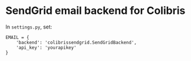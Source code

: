 
# SendGrid email backend for Colibris

In `settings.py`, set:

    EMAIL = {
        'backend': 'colibrissendgrid.SendGridBackend',
        'api_key': 'yourapikey'
    }
